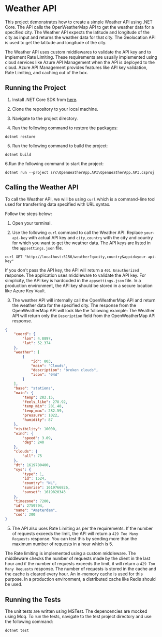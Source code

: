 # Weather API

This project demonstrates how to create a simple Weather API using .NET Core. The API calls the OpenWeatherMap API to get the weather data for a specified city. The Weather API expects the latitude and longitude of the city as input and returns the weather data for that city. The Geolocation API is used to get the latitude and longitude of the city. 

The Weather API uses custom middlewares to validate the API key and to implement Rate Limiting. 
These requirements are usually implemented using cloud services like Azure API Management when the API is deployed to the cloud. Azure API Management provides features like API key validation, Rate Limiting, and caching out of the box.

## Running the Project

1. Install .NET Core SDK from [here](https://dotnet.microsoft.com/en-us/download/dotnet/8.0).

2. Clone the repository to your local machine.

3. Navigate to the project directory.

4. Run the following command to restore the packages:

```` cli
dotnet restore
````

5. Run the following command to build the project:

```` cli
dotnet build
````

6.Run the following command to start the project:

```` cli
dotnet run --project src\OpenWeatherApp.API\OpenWeatherApp.API.csproj
````

## Calling the Weather API

To call the Weather API, we will be using `curl` which is a command-line tool used for transferring data specified with URL syntax. 

Follow the steps below:

1. Open your terminal.

2. Use the following `curl` command to call the Weather API. Replace `your-api-key` with actual API key and `city,country` with the city and country for which you want to get the weather data. The API keys are listed in the `appsettings.json` file.

```` cli
curl GET "http://localhost:5150/weather?q=city,country&appid=your-api-key"
````

If you don't pass the API key, the API will return a `401 Unauthorized` response. The application uses middleware to validate the API key.
For simplicity, the API key is hardcoded in the `appsettings.json` file. In a production environment, the API key should be stored in a secure location like Azure Key Vault.

3. The weather API will internally call the OpenWeatherMap API and return the weather data for the specified city. 
The response from the OpenWeatherMap API will look like the following example: 
The Weather API will return only the `Description` field from the OpenWeatherMap API response.

```` json
{
    "coord": {
        "lon": 4.8897,
        "lat": 52.374
    },
    "weather": [
        {
            "id": 803,
            "main": "Clouds",
            "description": "broken clouds",
            "icon": "04d"
        }
    ],
    "base": "stations",
    "main": {
        "temp": 282.15,
        "feels_like": 278.92,
        "temp_min": 281.48,
        "temp_max": 282.59,
        "pressure": 1022,
        "humidity": 87
    },
    "visibility": 10000,
    "wind": {
        "speed": 3.09,
        "deg": 240
    },
    "clouds": {
        "all": 75
    },
    "dt": 1619780400,
    "sys": {
        "type": 1,
        "id": 1524,
        "country": "NL",
        "sunrise": 1619766826,
        "sunset": 1619820343
    },
    "timezone": 7200,
    "id": 2759794,
    "name": "Amsterdam",
    "cod": 200
}
````

5. The API also uses Rate Limiting as per the requirements. If the number of requests exceeds the limit, the API will return a `429 Too Many Requests` response. You can test this by sending more than the maximum number of requests in a hour which is 5.

The Rate limiting is implemented using a custom middleware. The middleware checks the number of requests made by the client in the last hour and if the number of requests exceeds the limit, it will return a `429 Too Many Requests` response. The number of requests is stored in the cache and the cache is cleared every hour. An in-memory cache is used for this purpose. In a production environment, a distributed cache like Redis should be used.

## Running the Tests

The unit tests are written using MSTest. The depencencies are mocked using Moq.
To run the tests, navigate to the test project directory and use the following command:

```` cli
dotnet test
````
    